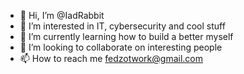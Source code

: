 - 👋 Hi, I’m @IadRabbit
- 👀 I’m interested in IT, cybersecurity and cool stuff
- 🌱 I’m currently learning how to build a better myself
- 💞️ I’m looking to collaborate on interesting people
- 📫 How to reach me fedzotwork@gmail.com

<!---
IadRabbit/IadRabbit is a ✨ special ✨ repository because its `README.md` (this file) appears on your GitHub profile.
You can click the Preview link to take a look at your changes.
--->
